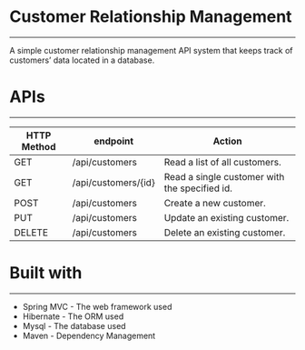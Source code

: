 # Customer Relationship Management

---

A simple customer relationship management API system that keeps track of customers’ data located in a database.

# APIs

---

| HTTP Method | endpoint | Action |
| --- | --- | --- |
| GET | /api/customers | Read a list of all customers. |
| GET | /api/customers/{id} | Read a single customer with the specified id. |
| POST | /api/customers | Create a new customer. |
| PUT | /api/customers | Update an existing customer. |
| DELETE | /api/customers | Delete an existing customer. |

# Built with

---

- Spring MVC - The web framework used
- Hibernate - The ORM used
- Mysql - The database used
- Maven - Dependency Management
